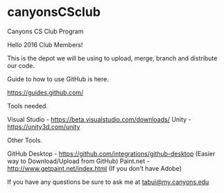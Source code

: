 # canyonsCSclub
Canyons CS Club Program

Hello 2016 Club Members!

This is the depot we will be using to upload, merge, branch and distribute our code.   

Guide to how to use GitHub is here.

https://guides.github.com/

Tools needed.

Visual Studio   - https://beta.visualstudio.com/downloads/
Unity           - https://unity3d.com/unity

Other Tools.

GitHub Desktop  - https://github.com/integrations/github-desktop (Easier way to Download/Upload from GitHub)
Paint.net       - http://www.getpaint.net/index.html (If you don't have Adobe)

If you have any questions be sure to ask me at tabui@my.canyons.edu
